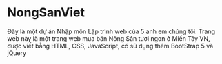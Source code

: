# NongSanViet
Đây là một dự án Nhập môn Lập trình web của 5 anh em chúng tôi. Trang web này là một trang web mua bán Nông Sản tươi ngon ở Miền Tây VN, được viết bằng HTML, CSS, JavaScript, có sử dụng thêm BootStrap 5 và jQuery
